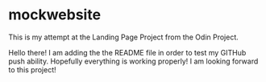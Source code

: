 # mockwebsite
This is my attempt at the Landing Page Project from the Odin Project.

Hello there! I am adding the the README file in order to test my GITHub push ability. Hopefully everything is working properly! I am looking forward to this project!